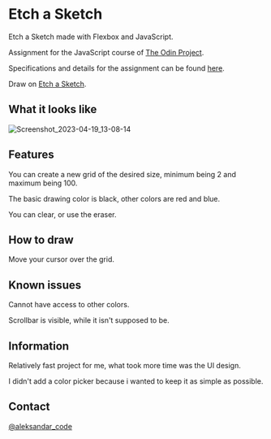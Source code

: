 # Etch a Sketch

Etch a Sketch made with Flexbox and JavaScript.

Assignment for the JavaScript course of <a href="https://www.theodinproject.com/" rel="nofollow">The Odin Project</a>.

Specifications and details for the assignment can be found <a href="https://www.theodinproject.com/lessons/foundations-etch-a-sketch" rel="nofollow">here</a>.

Draw on <a href="https://aleksandar-code.github.io/etch_a_sketch/" rel="nofollow">Etch a Sketch</a>.

## What it looks like

![Screenshot_2023-04-19_13-08-14](https://user-images.githubusercontent.com/83082486/233057026-bd52e553-82b6-427c-ae40-ffa54add91e0.png)

## Features

You can create a new grid of the desired size, minimum being 2 and maximum being 100.

The basic drawing color is black, other colors are red and blue.

You can clear, or use the eraser.

## How to draw

Move your cursor over the grid.

## Known issues

Cannot have access to other colors.

Scrollbar is visible, while it isn't supposed to be.

## Information

Relatively fast project for me, what took more time was the UI design.

I didn't add a color picker because i wanted to keep it as simple as possible.

## Contact

<a href="https://twitter.com/aleksandar_code" rel="nofollow">@aleksandar_code</a>

